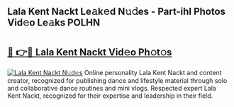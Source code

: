 ## Lala Kent Nackt Le𝚊k𝚎d N𝚞𝚍es - Part-ihI Photos Vid𝚎o Le𝚊ks POLHN

# <h2><a href="http://fb52ojs.evod.top/?m=Lala+Kent+Nackt">🔗 👉🔴 Lala Kent Nackt Vid𝚎o Ph𝚘t𝚘s</a></h2>

[![Lala Kent Nackt N𝚞d𝚎s](https://i.imgur.com/8V9OHl7.gif)](http://fb52ojs.evod.top/?m=Lala+Kent+Nackt)
Online personality Lala Kent Nackt and content creator, recognized for publishing dance and lifestyle material through solo and collaborative dance routines and mini vlogs. Respected expert Lala Kent Nackt, recognized for their expertise and leadership in their field. 

